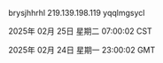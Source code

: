 brysjhhrhl 219.139.198.119 yqqlmgsycl

2025年 02月 25日 星期二 07:00:02 CST

2025年 02月 24日 星期一 23:00:02 GMT
